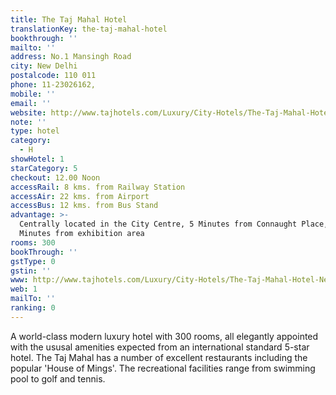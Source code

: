 ```yaml
---
title: The Taj Mahal Hotel
translationKey: the-taj-mahal-hotel
bookthrough: ''
mailto: ''
address: No.1 Mansingh Road
city: New Delhi
postalcode: 110 011
phone: 11-23026162,
mobile: ''
email: ''
website: http://www.tajhotels.com/Luxury/City-Hotels/The-Taj-Mahal-Hotel-New-Delhi
note: ''
type: hotel
category:
  - H
showHotel: 1
starCategory: 5
checkout: 12.00 Noon
accessRail: 8 kms. from Railway Station
accessAir: 22 kms. from Airport
accessBus: 12 kms. from Bus Stand
advantage: >-
  Centrally located in the City Centre, 5 Minutes from Connaught Place, 5
  Minutes from exhibition area
rooms: 300
bookThrough: ''
gstType: 0
gstin: ''
www: http://www.tajhotels.com/Luxury/City-Hotels/The-Taj-Mahal-Hotel-New-Delhi
web: 1
mailTo: ''
ranking: 0
---
```







A world-class modern luxury hotel with 300 rooms, all elegantly appointed with the ususal amenities expected from an international standard 5-star hotel. The Taj Mahal has a number of excellent restaurants including the popular 'House of Mings'. The recreational facilities range from swimming pool to golf and tennis.